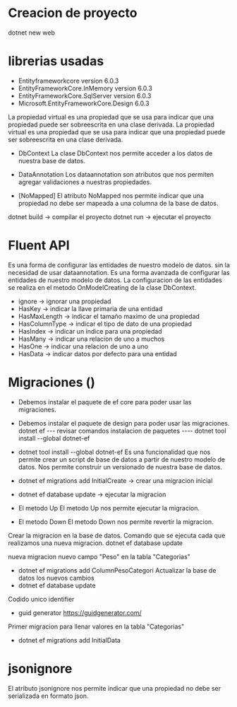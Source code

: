 # Creacion de proyecto
dotnet new web

# librerias usadas
- Entityframeworkcore version 6.0.3
- EntityFrameworkCore.InMemory version 6.0.3
- EntityFrameworkCore.SqlServer version 6.0.3
- Microsoft.EntityFrameworkCore.Design 6.0.3

La propiedad virtual es una propiedad que se usa para indicar que una propiedad puede ser sobreescrita en una clase derivada. La propiedad virtual es una propiedad que se usa para indicar que una propiedad puede ser sobreescrita en una clase derivada.

- DbContext
La clase DbContext nos permite acceder a los datos de nuestra base de datos.

- DataAnnotation
Los dataannotation son atributos que nos permiten agregar validaciones a nuestras propiedades.

- [NoMapped]
El atributo NoMapped nos permite indicar que una propiedad no debe ser mapeada a una columna de la base de datos.

dotnet build -> compilar el proyecto
dotnet run -> ejecutar el proyecto

# Fluent API
Es una forma de configurar las entidades de nuestro modelo de datos.  sin la necesidad de usar dataannotation.
Es una forma avanzada de configurar las entidades de nuestro modelo de datos.
La configuracion de las entidades se realiza en el metodo OnModelCreating de la clase DbContext.

- ignore -> ignorar una propiedad
- HasKey -> indicar la llave primaria de una entidad
- HasMaxLength -> indicar el tamaño maximo de una propiedad
- HasColumnType -> indicar el tipo de dato de una propiedad
- HasIndex -> indicar un indice para una propiedad
- HasMany -> indicar una relacion de uno a muchos
- HasOne -> indicar una relacion de uno a uno
- HasData -> indicar datos por defecto para una entidad

# Migraciones ()
- Debemos instalar el paquete de ef core para poder usar las migraciones.
- Debemos instalar el paquete de design para poder usar las migraciones.
dotnet ef --- revisar comandos
instalacion de paquetes ---- dotnet tool install --global dotnet-ef
- dotnet tool install --global dotnet-ef
Es una funcionalidad que nos permite crear un script de base de datos a partir de nuestro modelo de datos.
Nos permite construir un versionado de nuestra base de datos.
- dotnet ef migrations add InitialCreate -> crear una migracion inicial
- dotnet ef database update -> ejecutar la migracion

- El metodo Up
El metodo Up nos permite ejecutar la migracion.
- El metodo Down
El metodo Down nos permite revertir la migracion.

Crear la migracion en la base de datos.
Comando que se ejecuta cada que realizamos una nueva migracion.
dotnet ef database update

nueva migracion nuevo campo "Peso" en la tabla "Categorias"
- dotnet ef migrations add ColumnPesoCategori
Actualizar la base de datos los nuevos cambios
- dotnet ef database update

Codido unico identifier
- guid generator
https://guidgenerator.com/

Primer migracion para llenar valores en la tabla "Categorias"
- dotnet ef migrations add InitialData

# jsonignore 
El atributo jsonignore nos permite indicar que una propiedad no debe ser serializada en formato json.
